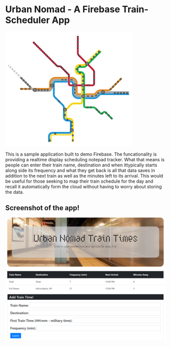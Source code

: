 # Urban Nomad - A Firebase Train-Scheduler App
![Train_Icon](assets/images/main.png)

This is a sample application built to demo Firebase. The funcationality is providing a realtime display scheduling notepad tracker. What that means is people can enter their train name, destination and when ittypically starts along side its frequency and what they get back is all that data saves in addition to the next train as well as the minutes left to its arrival. This would be useful for those seeking to map their train schedule for the day and recall it automatically form the cloud without having to worry about storing the data.

## Screenshot of the app!
![In Game Screenshot](assets/images/SH.PNG)
